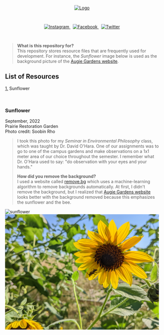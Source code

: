 <br>

<p align="center">
  <a href="https://augie-environmental-studies.github.io/gardens/">
    <img alt="Logo" src="https://user-images.githubusercontent.com/19341857/190898818-e413ed07-4b0c-45bf-bcae-22513d20e7f2.png" width="350">
  </a>
</p>

<br>

<p align="center">
  <a href="https://www.instagram.com/augieenvirostudies/">
    <img alt="Instagram" src="https://user-images.githubusercontent.com/19341857/191081372-bc567def-d536-4daa-9243-c02362f96f3d.svg">
  </a>  
  &nbsp;
  <a href="https://www.facebook.com/augiesustain/">
    <img alt="Facebook" src="https://user-images.githubusercontent.com/19341857/191081605-ee573b37-610a-432e-8fac-a0759082ffba.svg">
  </a>
  &nbsp;
  <a href="https://twitter.com/augieenviro">
    <img alt="Twitter" src="https://user-images.githubusercontent.com/19341857/191081683-e9bdeb25-7c0a-450f-a9e4-8626c21e25fa.svg">
  </a>
</p>

<br>

> **What is this repository for?**<br>
> This repository stores resource files that are frequently used
> for development. For instance, the *Sunflower* image
> below is used as the background picture of the 
> [Augie Gardens website](https://augie-environmental-studies.github.io/gardens/).

## List of Resources
[1.](#sunflower) Sunflower<br>

<!--
[2.](#2-containerizing-the-website) Containerizing the website

Logo designed by Alexa Lammers
-->

<br>

### Sunflower

September, 2022<br>
Prairie Restoration Garden<br>
Photo credit: Soobin Rho

> I took this photo for my 
> *Seminar in Environmental Philosophy* class,
> which was taught by Dr. David O'Hara. One of
> our assignments was to go to one of the
> campus gardens and make observations
> on a 1x1 meter area of our choice throughout
> the semester. I remember what Dr. O'Hara
> used to say: "do observation with your eyes
> and your hands."
>
> **How did you remove the background?**<br>
> I used a website called
> [remove.bg](https://www.remove.bg/)
> which uses a machine-learning algorithm
> to remove backgrounds automatically.
> At first, I didn't remove the background, but
> I realized that 
> [Augie Gardens website](https://augie-environmental-studies.github.io/gardens/)
> looks better with the background removed because
> this emphasizes the sunflower and the bee.


![sunflower](./images/sunflower.png)
![sunflower_unedited](./images/sunflower_unedited.jpg)
